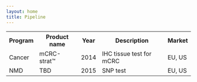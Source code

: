 ```yaml
---
layout: home
title: Pipeline
---
```


<table cellpadding="5">
  <tr>
    <th>Program</th><th>Product name</th><th>Year</th><th>Description</th><th>Market</th>
  </tr>
  <tr>
    <td>Cancer</td><td>mCRC-strat™</td><td>2014</td><td>IHC tissue test for mCRC</td><td>EU, US</td>
  </tr>
  <tr>
    <td>NMD</td><td>TBD</td><td>2015</td><td>SNP test</td><td>EU, US</td>
  </tr>
</table>
